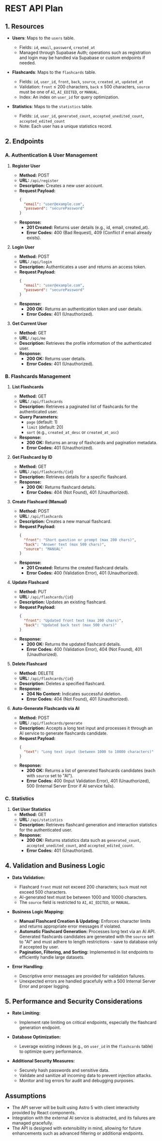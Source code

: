 # REST API Plan

## 1. Resources

- **Users**: Maps to the `users` table.
  - Fields: `id`, `email`, `password`, `created_at`
  - Managed through Supabase Auth; operations such as registration and login may be handled via Supabase or custom endpoints if needed.

- **Flashcards**: Maps to the `flashcards` table.
  - Fields: `id`, `user_id`, `front`, `back`, `source`, `created_at`, `updated_at`
  - Validation: `front` ≤ 200 characters, `back` ≤ 500 characters, `source` must be one of `AI`, `AI_EDITED`, or `MANUAL`.
  - Index: An index on `user_id` for query optimization.

- **Statistics**: Maps to the `statistics` table.
  - Fields: `id`, `user_id`, `generated_count`, `accepted_unedited_count`, `accepted_edited_count`
  - Note: Each user has a unique statistics record.

## 2. Endpoints

### A. Authentication & User Management

1. **Register User**
   - **Method:** POST
   - **URL:** `/api/register`
   - **Description:** Creates a new user account.
   - **Request Payload:**
     ```json
     {
       "email": "user@example.com",
       "password": "securePassword"
     }
     ```
   - **Response:**
     - **201 Created:** Returns user details (e.g., id, email, created_at).
     - **Error Codes:** 400 (Bad Request), 409 (Conflict if email already exists).

2. **Login User**
   - **Method:** POST
   - **URL:** `/api/login`
   - **Description:** Authenticates a user and returns an access token.
   - **Request Payload:**
     ```json
     {
       "email": "user@example.com",
       "password": "securePassword"
     }
     ```
   - **Response:**
     - **200 OK:** Returns an authentication token and user details.
     - **Error Codes:** 401 (Unauthorized).

3. **Get Current User**
   - **Method:** GET
   - **URL:** `/api/me`
   - **Description:** Retrieves the profile information of the authenticated user.
   - **Response:**
     - **200 OK:** Returns user details.
     - **Error Codes:** 401 (Unauthorized).

### B. Flashcards Management

1. **List Flashcards**
   - **Method:** GET
   - **URL:** `/api/flashcards`
   - **Description:** Retrieves a paginated list of flashcards for the authenticated user.
   - **Query Parameters:**
     - `page` (default: 1)
     - `limit` (default: 20)
     - `sort` (e.g., `created_at_desc` or `created_at_asc`)
   - **Response:**
     - **200 OK:** Returns an array of flashcards and pagination metadata.
     - **Error Codes:** 401 (Unauthorized).

2. **Get Flashcard by ID**
   - **Method:** GET
   - **URL:** `/api/flashcards/{id}`
   - **Description:** Retrieves details for a specific flashcard.
   - **Response:**
     - **200 OK:** Returns flashcard details.
     - **Error Codes:** 404 (Not Found), 401 (Unauthorized).

3. **Create Flashcard (Manual)**
   - **Method:** POST
   - **URL:** `/api/flashcards`
   - **Description:** Creates a new manual flashcard.
   - **Request Payload:**
     ```json
     {
       "front": "Short question or prompt (max 200 chars)",
       "back": "Answer text (max 500 chars)",
       "source": "MANUAL"
     }
     ```
   - **Response:**
     - **201 Created:** Returns the created flashcard details.
     - **Error Codes:** 400 (Validation Error), 401 (Unauthorized).

4. **Update Flashcard**
   - **Method:** PUT
   - **URL:** `/api/flashcards/{id}`
   - **Description:** Updates an existing flashcard.
   - **Request Payload:**
     ```json
     {
       "front": "Updated front text (max 200 chars)",
       "back": "Updated back text (max 500 chars)"
     }
     ```
   - **Response:**
     - **200 OK:** Returns the updated flashcard details.
     - **Error Codes:** 400 (Validation Error), 404 (Not Found), 401 (Unauthorized).

5. **Delete Flashcard**
   - **Method:** DELETE
   - **URL:** `/api/flashcards/{id}`
   - **Description:** Deletes a specified flashcard.
   - **Response:**
     - **204 No Content:** Indicates successful deletion.
     - **Error Codes:** 404 (Not Found), 401 (Unauthorized).

6. **Auto-Generate Flashcards via AI**
   - **Method:** POST
   - **URL:** `/api/flashcards/generate`
   - **Description:** Accepts a long text input and processes it through an AI service to generate flashcards candidate.
   - **Request Payload:**
     ```json
     {
       "text": "Long text input (between 1000 to 10000 characters)"
     }
     ```
   - **Response:**
     - **200 OK:** Returns a list of generated flashcards candidates (each with `source` set to "AI").
     - **Error Codes:** 400 (Input Validation Error), 401 (Unauthorized), 500 (Internal Server Error if AI service fails).

### C. Statistics

1. **Get User Statistics**
   - **Method:** GET
   - **URL:** `/api/statistics`
   - **Description:** Retrieves flashcard generation and interaction statistics for the authenticated user.
   - **Response:**
     - **200 OK:** Returns statistics data such as `generated_count`, `accepted_unedited_count`, and `accepted_edited_count`.
     - **Error Codes:** 401 (Unauthorized).

## 4. Validation and Business Logic

- **Data Validation:**
  - Flashcard `front` must not exceed 200 characters; `back` must not exceed 500 characters.
  - AI-generated text must be between 1000 and 10000 characters.
  - The `source` field is restricted to `AI`, `AI_EDITED`, or `MANUAL`.

- **Business Logic Mapping:**
  - **Manual Flashcard Creation & Updating:** Enforces character limits and returns appropriate error messages if violated.
  - **Automatic Flashcard Generation:** Processes long text via an AI API. Generated flashcards candidates are generated with the `source` set to "AI" and must adhere to length restrictions - save to database only if accepted by user.
  - **Pagination, Filtering, and Sorting:** Implemented in list endpoints to efficiently handle large datasets.

- **Error Handling:**
  - Descriptive error messages are provided for validation failures.
  - Unexpected errors are handled gracefully with a 500 Internal Server Error and proper logging.

## 5. Performance and Security Considerations

- **Rate Limiting:**
  - Implement rate limiting on critical endpoints, especially the flashcard generation endpoint.

- **Database Optimization:**
  - Leverage existing indexes (e.g., on `user_id` in the `flashcards` table) to optimize query performance.

- **Additional Security Measures:**
  - Securely hash passwords and sensitive data.
  - Validate and sanitize all incoming data to prevent injection attacks.
  - Monitor and log errors for audit and debugging purposes.

## Assumptions

- The API server will be built using Astro 5 with client interactivity provided by React components.
- Integration with the external AI service is abstracted, and its failures are managed gracefully.
- The API is designed with extensibility in mind, allowing for future enhancements such as advanced filtering or additional endpoints. 